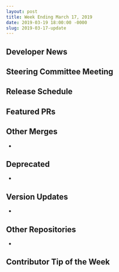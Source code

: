 ```yaml
---
layout: post
title: Week Ending March 17, 2019
date: 2019-03-19 18:00:00 -0000
slug: 2019-03-17-update
---
```


## Developer News


## Steering Committee Meeting


## Release Schedule


## Featured PRs


## Other Merges

*

## Deprecated

*

## Version Updates

*

## Other Repositories

*

## Contributor Tip of the Week
